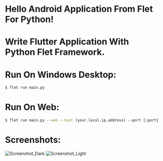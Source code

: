 # Hello Android Application From Flet For Python!

# Write Flutter Application With Python Flet Framework.

# Run On Windows Desktop:
```cmd
$ flet run main.py
```
# Run On Web:
```cmd
$ flet run main.py --web --host (your.local.ip.address) --port {:port}
```

# Screenshots:
![Screenshot_Dark](https://github.com/user-attachments/assets/12316a63-748a-4406-8e05-e99c24861f5c)
![Screenshot_Light](https://github.com/user-attachments/assets/f2bb906a-7839-4fec-a26f-dc48a43cde07)
